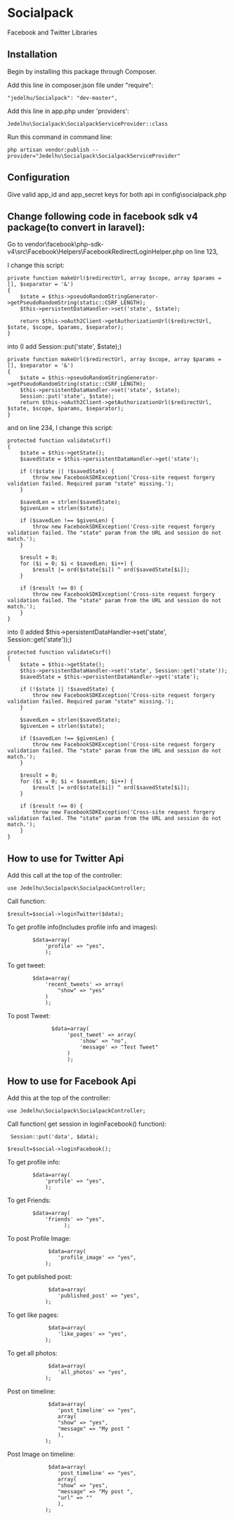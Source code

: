 # Socialpack
Facebook and Twitter Libraries

## Installation

Begin by installing this package through Composer.

Add this line in composer.json file under "require":

```
"jedelhu/Socialpack": "dev-master",
```

Add this line in app.php under 'providers':

```
Jedelhu\Socialpack\SocialpackServiceProvider::class
```

Run this command in  command line:

```
php artisan vendor:publish --provider="Jedelhu\Socialpack\SocialpackServiceProvider"
```
## Configuration


Give valid app_id and app_secret keys for both api in config\socialpack.php


## Change following code in facebook sdk v4 package(to convert in laravel):

Go to vendor\facebook\php-sdk-v4\src\Facebook\Helpers\FacebookRedirectLoginHelper.php on line 123,

I change this script:
```
private function makeUrl($redirectUrl, array $scope, array $params = [], $separator = '&')
{
    $state = $this->pseudoRandomStringGenerator->getPseudoRandomString(static::CSRF_LENGTH);
    $this->persistentDataHandler->set('state', $state);

    return $this->oAuth2Client->getAuthorizationUrl($redirectUrl, $state, $scope, $params, $separator);
}
```

into (I add Session::put('state', $state);)
```
private function makeUrl($redirectUrl, array $scope, array $params = [], $separator = '&')
{
    $state = $this->pseudoRandomStringGenerator->getPseudoRandomString(static::CSRF_LENGTH);
    $this->persistentDataHandler->set('state', $state);
    Session::put('state', $state);
    return $this->oAuth2Client->getAuthorizationUrl($redirectUrl, $state, $scope, $params, $separator);
}
```

and on line 234, I change this script:
```
protected function validateCsrf()
{
    $state = $this->getState();
    $savedState = $this->persistentDataHandler->get('state');

    if (!$state || !$savedState) {
        throw new FacebookSDKException('Cross-site request forgery validation failed. Required param "state" missing.');
    }

    $savedLen = strlen($savedState);
    $givenLen = strlen($state);

    if ($savedLen !== $givenLen) {
        throw new FacebookSDKException('Cross-site request forgery validation failed. The "state" param from the URL and session do not match.');
    }

    $result = 0;
    for ($i = 0; $i < $savedLen; $i++) {
        $result |= ord($state[$i]) ^ ord($savedState[$i]);
    }

    if ($result !== 0) {
        throw new FacebookSDKException('Cross-site request forgery validation failed. The "state" param from the URL and session do not match.');
    }
}
```
into (I added $this->persistentDataHandler->set('state', Session::get('state'));)
```
protected function validateCsrf()
{
    $state = $this->getState();
    $this->persistentDataHandler->set('state', Session::get('state'));
    $savedState = $this->persistentDataHandler->get('state');

    if (!$state || !$savedState) {
        throw new FacebookSDKException('Cross-site request forgery validation failed. Required param "state" missing.');
    }

    $savedLen = strlen($savedState);
    $givenLen = strlen($state);

    if ($savedLen !== $givenLen) {
        throw new FacebookSDKException('Cross-site request forgery validation failed. The "state" param from the URL and session do not match.');
    }

    $result = 0;
    for ($i = 0; $i < $savedLen; $i++) {
        $result |= ord($state[$i]) ^ ord($savedState[$i]);
    }

    if ($result !== 0) {
        throw new FacebookSDKException('Cross-site request forgery validation failed. The "state" param from the URL and session do not match.');
    }
}
```

## How to use for Twitter Api

Add this call at the top of the controller:

```
use Jedelhu\Socialpack\SocialpackController;
```

Call function:
```
$result=$social->loginTwitter($data);
```

To get profile info(Includes profile info and images):

```
        $data=array(
            'profile' => "yes",
            );
```

To get tweet:

```
        $data=array(
            'recent_tweets' => array(
                "show" => "yes"
            )
            );
```
To post Tweet:

```
              $data=array(
                   'post_tweet' => array(
                       'show' => "no",
                       'message' => "Test Tweet"
                   )
                   );
```

## How to use for Facebook Api

Add this at the top of the controller:
```
use Jedelhu\Socialpack\SocialpackController;
```

Call function( get session in loginFacebook() function):
```
 Session::put('data', $data);

$result=$social->loginFacebook();

```

To get profile info:

```
        $data=array(
            'profile' => "yes",
            );
```

To get Friends:

```
        $data=array(
            'friends' => "yes",
                  );
```
To post Profile Image:

```
             $data=array(
                'profile_image' => "yes",
            );
```
To get published post:

```
             $data=array(
                'published_post' => "yes",
            );
```
To get like pages:

```
             $data=array(
                'like_pages' => "yes",
            );
```
To get all photos:

```
             $data=array(
                'all_photos' => "yes",
            );
```

Post on timeline:

```
             $data=array(
                'post_timeline' => "yes",
                array(
                "show" => "yes",
                "message" => "My post "
                ),
            );
```
Post Image on timeline:

```
             $data=array(
                'post_timeline' => "yes",
                array(
                "show" => "yes",
                "message" => "My post ",
                "url" => ""
                ),
            );
```